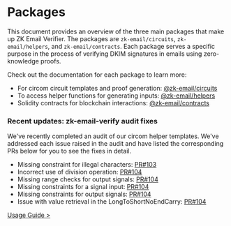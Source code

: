 # Packages

This document provides an overview of the three main packages that make up ZK Email Verifier. The packages are `zk-email/circuits`, `zk-email/helpers`, and `zk-email/contracts`. Each package serves a specific purpose in the process of verifying DKIM signatures in emails using zero-knowledge proofs.

Check out the documentation for each package to learn more:

- For circom circuit templates and proof generation: [@zk-email/circuits](/packages/circuits/README.md)
- To access helper functions for generating inputs: [@zk-email/helpers](/packages/helpers/README.md)
- Solidity contracts for blockchain interactions: [@zk-email/contracts](/packages/contracts/README.md)

### Recent updates: zk-email-verify audit fixes

We've recently completed an audit of our circom helper templates. We've addressed each issue raised in the audit and have listed the corresponding PRs below for you to see the fixes in detail.

- Missing constraint for illegal characters: [PR#103](https://github.com/zkemail/zk-email-verify/pull/103)
- Incorrect use of division operation: [PR#104](https://github.com/zkemail/zk-email-verify/pull/104/commits/531f9c2b811cc06a935cb80a17311d28e3662871)
- Missing range checks for output signals: [PR#104](https://github.com/zkemail/zk-email-verify/pull/104/commits/9c14d51f130bb0cb0cf6eecb4945cbc5ff72f48a)
- Missing constraints for a signal input: [PR#104](https://github.com/zkemail/zk-email-verify/commit/4d4128c9980336d7f6dc0dcc7e1458203af15b4d)
- Missing constraints for output signals: [PR#104](https://github.com/zkemail/zk-email-verify/commit/4d4128c9980336d7f6dc0dcc7e1458203af15b4d)
- Issue with value retrieval in the LongToShortNoEndCarry: [PR#104](https://github.com/zkemail/zk-email-verify/pull/104)


[Usage Guide >](/docs/zkEmailDocs/UsageGuide/README.md)